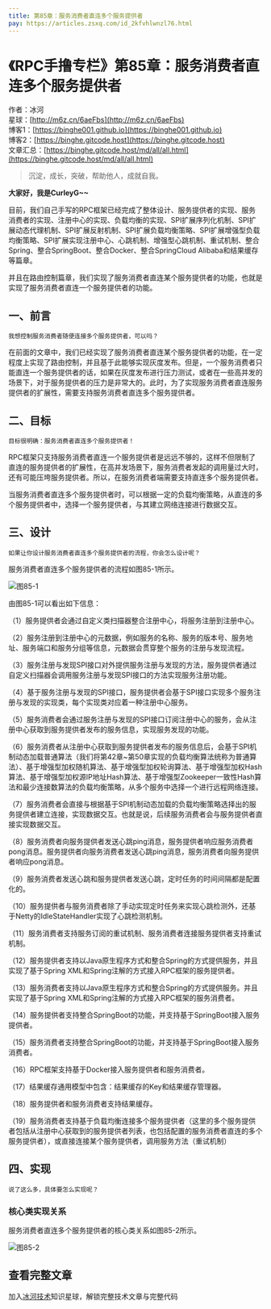 ```yaml
---
title: 第85章：服务消费者直连多个服务提供者
pay: https://articles.zsxq.com/id_2kfvhlwnzl76.html
---
```


# 《RPC手撸专栏》第85章：服务消费者直连多个服务提供者

作者：冰河
<br/>星球：[http://m6z.cn/6aeFbs](http://m6z.cn/6aeFbs)
<br/>博客1：[https://binghe001.github.io](https://binghe001.github.io)
<br/>博客2：[https://binghe.gitcode.host](https://binghe.gitcode.host)
<br/>文章汇总：[https://binghe.gitcode.host/md/all/all.html](https://binghe.gitcode.host/md/all/all.html)

> 沉淀，成长，突破，帮助他人，成就自我。

**大家好，我是CurleyG~~**

目前，我们自己手写的RPC框架已经完成了整体设计、服务提供者的实现、服务消费者的实现、注册中心的实现、负载均衡的实现、SPI扩展序列化机制、SPI扩展动态代理机制、SPI扩展反射机制、SPI扩展负载均衡策略、SPI扩展增强型负载均衡策略、SPI扩展实现注册中心、心跳机制、增强型心跳机制、重试机制、整合Spring、整合SpringBoot、整合Docker、整合SpringCloud Alibaba和结果缓存等篇章。

并且在路由控制篇章，我们实现了服务消费者直连某个服务提供者的功能，也就是实现了服务消费者直连一个服务提供者的功能。

## 一、前言

`我想控制服务消费者随便连接多个服务提供者，可以吗？`

在前面的文章中，我们已经实现了服务消费者直连某个服务提供者的功能，在一定程度上实现了路由控制，并且基于此能够实现灰度发布。但是，一个服务消费者只能直连一个服务提供者的话，如果在灰度发布进行压力测试，或者在一些高并发的场景下，对于服务提供者的压力是非常大的。此时，为了实现服务消费者直连服务提供者的扩展性，需要支持服务消费者直连多个服务提供者。

## 二、目标

`目标很明确：服务消费者直连多个服务提供者！`

RPC框架只支持服务消费者直连一个服务提供者是远远不够的，这样不但限制了直连的服务提供者的扩展性，在高并发场景下，服务消费者发起的调用量过大时，还有可能压垮服务提供者。所以，在服务消费者端需要支持直连多个服务提供者。

当服务消费者直连多个服务提供者时，可以根据一定的负载均衡策略，从直连的多个服务提供者中，选择一个服务提供者，与其建立网络连接进行数据交互。

## 三、设计

`如果让你设计服务消费者直连多个服务提供者的流程，你会怎么设计呢？`

服务消费者直连多个服务提供者的流程如图85-1所示。

![图85-1](https://binghe.gitcode.host/assets/images/middleware/rpc/rpc-2023-01-13-001.png)

由图85-1可以看出如下信息：

（1）服务提供者会通过自定义类扫描器整合注册中心，将服务注册到注册中心。

（2）服务注册到注册中心的元数据，例如服务的名称、服务的版本号、服务地址、服务端口和服务分组等信息，元数据会贯穿整个服务的注册与发现流程。

（3）服务注册与发现SPI接口对外提供服务注册与发现的方法，服务提供者通过自定义扫描器会调用服务注册与发现SPI接口的方法实现服务注册功能。

（4）基于服务注册与发现的SPI接口，服务提供者会基于SPI接口实现多个服务注册与发现的实现类，每个实现类对应着一种注册中心服务。

（5）服务消费者会通过服务注册与发现的SPI接口订阅注册中心的服务，会从注册中心获取到服务提供者发布的服务信息，实现服务发现的功能。

（6）服务消费者从注册中心获取到服务提供者发布的服务信息后，会基于SPI机制动态加载普通算法（我们将第42章~第50章实现的负载均衡算法统称为普通算法）、基于增强型加权随机算法、基于增强型加权轮询算法、基于增强型加权Hash算法、基于增强型加权源IP地址Hash算法、基于增强型Zookeeper一致性Hash算法和最少连接数算法的负载均衡策略，从多个服务中选择一个进行远程网络连接。

（7）服务消费者会直接与根据基于SPI机制动态加载的负载均衡策略选择出的服务提供者建立连接，实现数据交互。也就是说，后续服务消费者会与服务提供者直接实现数据交互。

（8）服务消费者向服务提供者发送心跳ping消息，服务提供者响应服务消费者pong消息。服务提供者向服务消费者发送心跳ping消息，服务消费者向服务提供者响应pong消息。

（9）服务消费者发送心跳和服务提供者发送心跳，定时任务的时间间隔都是配置化的。

（10）服务提供者与服务消费者除了手动实现定时任务来实现心跳检测外，还基于Netty的IdleStateHandler实现了心跳检测机制。

（11）服务消费者支持服务订阅的重试机制、服务消费者连接服务提供者支持重试机制。

（12）服务提供者支持以Java原生程序方式和整合Spring的方式提供服务，并且实现了基于Spring XML和Spring注解的方式接入RPC框架的服务提供者。

（13）服务消费者支持以Java原生程序方式和整合Spring的方式提供服务。并且实现了基于Spring XML和Spring注解的方式接入RPC框架的服务消费者。

（14）服务提供者支持整合SpringBoot的功能，并支持基于SpringBoot接入服务提供者。

（15）服务消费者支持整合SpringBoot的功能，并支持基于SpringBoot接入服务消费者。

（16）RPC框架支持基于Docker接入服务提供者和服务消费者。

（17）结果缓存通用模型中包含：结果缓存的Key和结果缓存管理器。

（18）服务提供者和服务消费者支持结果缓存。

（19）服务消费者支持基于负载均衡连接多个服务提供者（这里的多个服务提供者包括从注册中心获取到的服务提供者列表，也包括配置的服务消费者直连的多个服务提供者），或直接连接某个服务提供者，调用服务方法（重试机制）

## 四、实现

`说了这么多，具体要怎么实现呢？`

### 核心类实现关系

服务消费者直连多个服务提供者的核心类关系如图85-2所示。

![图85-2](https://binghe.gitcode.host/assets/images/middleware/rpc/rpc-2023-01-13-002.png)

## 查看完整文章

加入[冰河技术](http://m6z.cn/6aeFbs)知识星球，解锁完整技术文章与完整代码
